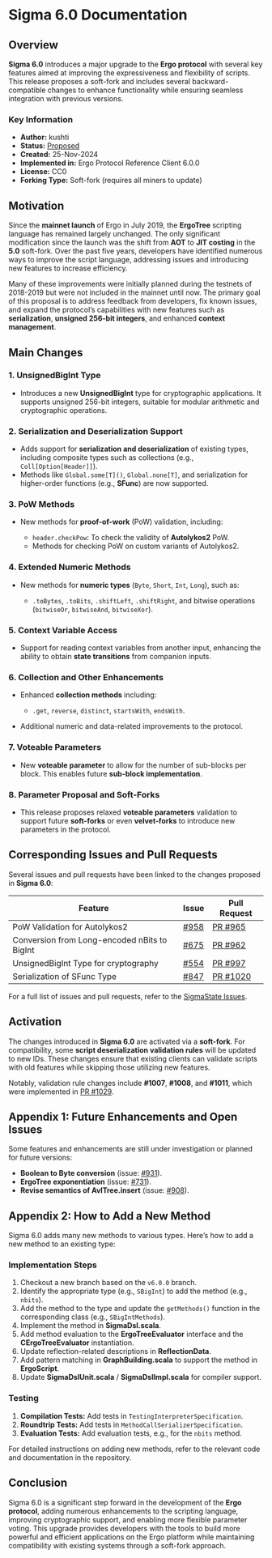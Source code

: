 # Sigma 6.0 Documentation

## Overview

**Sigma 6.0** introduces a major upgrade to the **Ergo protocol** with several key features aimed at improving the expressiveness and flexibility of scripts. This release proposes a soft-fork and includes several backward-compatible changes to enhance functionality while ensuring seamless integration with previous versions.

### Key Information

* **Author:** kushti
* **Status:** [Proposed](https://github.com/ergoplatform/eips/blob/027e8cb92881b25a5842d6e0a0278093c39334dd/eip-0050.md)
* **Created:** 25-Nov-2024
* **Implemented in:** Ergo Protocol Reference Client 6.0.0
* **License:** CC0
* **Forking Type:** Soft-fork (requires all miners to update)

## Motivation

Since the **mainnet launch** of Ergo in July 2019, the **ErgoTree** scripting language has remained largely unchanged. The only significant modification since the launch was the shift from **AOT** to **JIT costing** in the **5.0** soft-fork. Over the past five years, developers have identified numerous ways to improve the script language, addressing issues and introducing new features to increase efficiency.

Many of these improvements were initially planned during the testnets of 2018-2019 but were not included in the mainnet until now. The primary goal of this proposal is to address feedback from developers, fix known issues, and expand the protocol’s capabilities with new features such as **serialization**, **unsigned 256-bit integers**, and enhanced **context management**.

## Main Changes

### 1. **UnsignedBigInt Type**

* Introduces a new **UnsignedBigInt** type for cryptographic applications. It supports unsigned 256-bit integers, suitable for modular arithmetic and cryptographic operations.

### 2. **Serialization and Deserialization Support**

* Adds support for **serialization and deserialization** of existing types, including composite types such as collections (e.g., `Coll[Option[Header]]`).
* Methods like `Global.some[T]()`, `Global.none[T]`, and serialization for higher-order functions (e.g., **SFunc**) are now supported.

### 3. **PoW Methods**

* New methods for **proof-of-work** (PoW) validation, including:

  * `header.checkPow`: To check the validity of **Autolykos2** PoW.
  * Methods for checking PoW on custom variants of Autolykos2.

### 4. **Extended Numeric Methods**

* New methods for **numeric types** (`Byte`, `Short`, `Int`, `Long`), such as:

  * `.toBytes`, `.toBits`, `.shiftLeft`, `.shiftRight`, and bitwise operations (`bitwiseOr`, `bitwiseAnd`, `bitwiseXor`).

### 5. **Context Variable Access**

* Support for reading context variables from another input, enhancing the ability to obtain **state transitions** from companion inputs.

### 6. **Collection and Other Enhancements**

* Enhanced **collection methods** including:

  * `.get`, `reverse`, `distinct`, `startsWith`, `endsWith`.
* Additional numeric and data-related improvements to the protocol.

### 7. **Voteable Parameters**

* New **voteable parameter** to allow for the number of sub-blocks per block. This enables future **sub-block implementation**.

### 8. **Parameter Proposal and Soft-Forks**

* This release proposes relaxed **voteable parameters** validation to support future **soft-forks** or even **velvet-forks** to introduce new parameters in the protocol.

## Corresponding Issues and Pull Requests

Several issues and pull requests have been linked to the changes proposed in **Sigma 6.0**:

| **Feature**                                  | **Issue**                                                                     | **Pull Request**                                                                 |
| -------------------------------------------- | ----------------------------------------------------------------------------- | -------------------------------------------------------------------------------- |
| PoW Validation for Autolykos2                | [#958](https://github.com/ScorexFoundation/sigmastate-interpreter/issues/958) | [PR #965](https://github.com/ScorexFoundation/sigmastate-interpreter/pull/965)   |
| Conversion from Long-encoded nBits to BigInt | [#675](https://github.com/ScorexFoundation/sigmastate-interpreter/issues/675) | [PR #962](https://github.com/ScorexFoundation/sigmastate-interpreter/pull/962)   |
| UnsignedBigInt Type for cryptography         | [#554](https://github.com/ScorexFoundation/sigmastate-interpreter/issues/554) | [PR #997](https://github.com/ScorexFoundation/sigmastate-interpreter/pull/997)   |
| Serialization of SFunc Type                  | [#847](https://github.com/ScorexFoundation/sigmastate-interpreter/issues/847) | [PR #1020](https://github.com/ScorexFoundation/sigmastate-interpreter/pull/1020) |

For a full list of issues and pull requests, refer to the [SigmaState Issues](https://github.com/ScorexFoundation/sigmastate-interpreter/issues).

## Activation

The changes introduced in **Sigma 6.0** are activated via a **soft-fork**. For compatibility, some **script deserialization validation rules** will be updated to new IDs. These changes ensure that existing clients can validate scripts with old features while skipping those utilizing new features.

Notably, validation rule changes include **#1007**, **#1008**, and **#1011**, which were implemented in [PR #1029](https://github.com/ergoplatform/sigmastate-interpreter/pull/1029).

## Appendix 1: Future Enhancements and Open Issues

Some features and enhancements are still under investigation or planned for future versions:

* **Boolean to Byte conversion** (issue: [#931](https://github.com/ScorexFoundation/sigmastate-interpreter/issues/931)).
* **ErgoTree exponentiation** (issue: [#731](https://github.com/ScorexFoundation/sigmastate-interpreter/issues/731)).
* **Revise semantics of AvlTree.insert** (issue: [#908](https://github.com/ScorexFoundation/sigmastate-interpreter/issues/908)).

## Appendix 2: How to Add a New Method

Sigma 6.0 adds many new methods to various types. Here’s how to add a new method to an existing type:

### Implementation Steps

1. Checkout a new branch based on the `v6.0.0` branch.
2. Identify the appropriate type (e.g., `SBigInt`) to add the method (e.g., `nbits`).
3. Add the method to the type and update the `getMethods()` function in the corresponding class (e.g., `SBigIntMethods`).
4. Implement the method in **SigmaDsl.scala**.
5. Add method evaluation to the **ErgoTreeEvaluator** interface and the **CErgoTreeEvaluator** instantiation.
6. Update reflection-related descriptions in **ReflectionData**.
7. Add pattern matching in **GraphBuilding.scala** to support the method in **ErgoScript**.
8. Update **SigmaDslUnit.scala** / **SigmaDslImpl.scala** for compiler support.

### Testing

1. **Compilation Tests:** Add tests in `TestingInterpreterSpecification`.
2. **Roundtrip Tests:** Add tests in `MethodCallSerializerSpecification`.
3. **Evaluation Tests:** Add evaluation tests, e.g., for the `nbits` method.

For detailed instructions on adding new methods, refer to the relevant code and documentation in the repository.

## Conclusion

Sigma 6.0 is a significant step forward in the development of the **Ergo protocol**, adding numerous enhancements to the scripting language, improving cryptographic support, and enabling more flexible parameter voting. This upgrade provides developers with the tools to build more powerful and efficient applications on the Ergo platform while maintaining compatibility with existing systems through a soft-fork approach.
